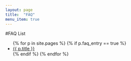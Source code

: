 ```yaml
---
layout: page
title:  "FAQ"
menu_item: true
---
```


#FAQ List
<ul>
{% for p in site.pages %}
  {% if p.faq_entry == true %}
  <li>
  <a href="{{p.url}}"> {{ p.title }} </a>
  </li>
  {% endif %}
{% endfor %}
</ul>
